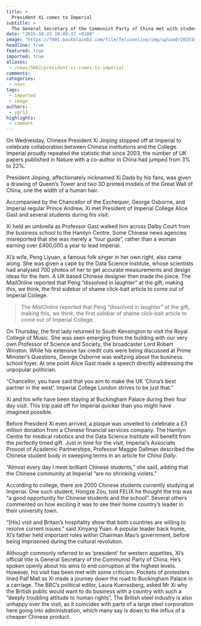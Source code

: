 ```yaml
---
title: >
  President Xi comes to Imperial
subtitle: >
  The General Secretary of the Communist Party of China met with students and scientists while on a state visit
date: "2015-10-23 10:49:37 +0100"
image: "https://f001.backblazeb2.com/file/felixonline/img/upload/201510231225-ygr12-smaller.jpg"
headline: true
featured: true
imported: true
aliases:
 - /news/5662/president-xi-comes-to-imperial
comments:
categories:
 - news
tags:
 - imported
 - image
authors:
 - ygr12
highlights:
 - comment
---
```


On Wednesday, Chinese President Xi Jinping stopped off at Imperial to celebrate collaboration between Chinese institutions and the College. Imperial proudly repeated the statistic that since 2003, the number of UK papers published in Nature with a co-author in China had jumped from 3% to 22%.

President Jinping, affectionately nicknamed Xi Dada by his fans, was given a drawing of Queen’s Tower and two 3D printed models of the Great Wall of China, one the width of a human hair.

Accompanied by the Chancellor of the Exchequer, George Osborne, and Imperial regular Prince Andrew, Xi met President of Imperial College Alice Gast and several students during his visit.

Xi held an umbrella as Professor Gast walked him across Dalby Court from the business school to the Hamlyn Centre. Some Chinese news agencies misreported that she was merely a “tour guide”, rather than a woman earning over £400,000 a year to lead Imperial.

Xi’s wife, Peng Liyuan, a famous folk singer in her own right, also came along. She was given a cape by the Data Science Institute, whose scientists had analysed 700 photos of her to get accurate measurements and design ideas for the item. A UK based Chinese designer then made the piece. The _MailOnline_ reported that Peng “dissolved in laughter” at the gift, making this, we think, the first sidebar of shame click-bait article to come out of Imperial College.

> The _MailOnline_ reported that Peng “dissolved in laughter” at the gift, making this, we think, the first sidebar of shame click-bait article to come out of Imperial College.

On Thursday, the first lady returned to South Kensington to visit the Royal College of Music. She was seen emerging from the building with our very own Professor of Science and Society, the broadcaster Lord Robert Winston. While his extensive tax credit cuts were being discussed at Prime Minister’s Questions, George Osborne was waltzing about the business school foyer. At one point Alice Gast made a speech directly addressing the unpopular politician.

“Chancellor, you have said that you aim to make the UK ‘China’s best partner in the west’. Imperial College London strives to be just that.”

Xi and his wife have been staying at Buckingham Palace during their four day visit. This trip paid off for Imperial quicker than you might have imagined possible.

Before President Xi even arrived, a plaque was unveiled to celebrate a £3 million donation from a Chinese financial services company. The Hamlyn Centre for medical robotics and the Data Science Institute will benefit from the perfectly timed gift. Just in time for the visit, Imperial’s Associate Provost of Academic Partnerships, Professor Maggie Dallman described the Chinese student body in sweeping terms in an article for _China Daily_.

“Almost every day I meet brilliant Chinese students,” she said, adding that the Chinese community at Imperial “are no shrinking violets.”

According to college, there are 2000 Chinese students currently studying at Imperial. One such student, Hongze Zou, told FELIX he thought the trip was “a good opportunity for Chinese students and the school”. Several others commented on how exciting it was to see their home country’s leader in their university town.

“[His] visit and Britain’s hospitality show that both countries are willing to resolve current issues.” said Xinyang Yuan. A popular leader back home, Xi’s father held important roles within Chairman Mao’s government, before being imprisoned during the cultural revolution.

Although commonly referred to as ‘president’ for western appetites, Xi’s official title is General Secretary of the Communist Party of China. He’s spoken openly about his aims to end corruption at the highest levels. However, his visit has been met with some criticism. Pockets of protesters lined Pall Mall as Xi made a journey down the road to Buckingham Palace in a carriage. The BBC’s political editor, Laura Kuenssberg, asked Mr Xi why the British public would want to do business with a country with such a “deeply troubling attitude to human rights”. The British steel industry is also unhappy over the visit, as it coincides with parts of a large steel corporation here going into administration, which many say is down to the influx of a cheaper Chinese product.
